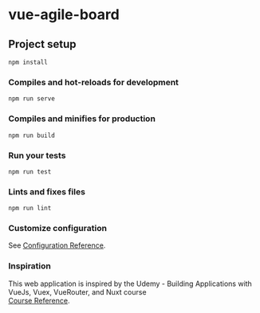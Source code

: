 # vue-agile-board

## Project setup

```
npm install
```

### Compiles and hot-reloads for development

```
npm run serve
```

### Compiles and minifies for production

```
npm run build
```

### Run your tests

```
npm run test
```

### Lints and fixes files

```
npm run lint
```

### Customize configuration

See [Configuration Reference](https://cli.vuejs.org/config/).

### Inspiration

This web application is inspired by
the Udemy - Building Applications with VueJs, Vuex, VueRouter, and Nuxt course  
[Course Reference](https://udemy.com/share/101KKY).
